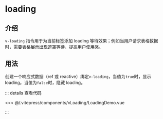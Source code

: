 # loading

## 介绍

`v-loading` 指令用于为当前标签添加 loading 等待效果；例如当用户请求表格数据时，需要表格展示出现遮罩等待，提高用户使用感。

## 用法

创建一个响应式数据（ref 或 reactive）绑定`v-loading`，当值为`true`时，显示 loading，当值为`false`时，隐藏 loading。

<loading-demo></loading-demo>

::: details 查看代码

<<< @/.vitepress/components/vLoading/LoadingDemo.vue

:::

<script>
import LoadingDemo from '../.vitepress/components/vLoading/LoadingDemo.vue'

</script>

